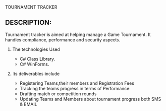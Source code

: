 TOURNAMENT TRACKER

## DESCRIPTION:

Tournament tracker is aimed at helping manage a Game Tournament. 
It handles compliance, performance and security aspects.

1. The technologies Used
	- C# Class Library.
	- C# WinForms.

2. Its deliverables include
	- Registering Teams,their members and Registration Fees
	- Tracking the teams progress in terms of Performance
	- Drafting match or competition rounds 
	- Updating Teams and Members about tournament progress both SMS & EMAIL
